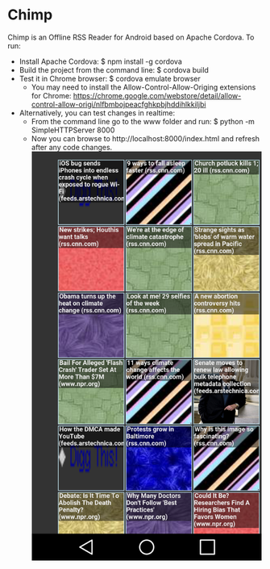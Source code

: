 # Chimp
Chimp is an Offline RSS Reader for Android based on Apache Cordova.
To run:
- Install Apache Cordova: $ npm install -g cordova
- Build the project from the command line: $ cordova build
- Test it in Chrome browser: $ cordova emulate browser
    - You may need to install the Allow-Control-Allow-Origing extensions for Chrome: https://chrome.google.com/webstore/detail/allow-control-allow-origi/nlfbmbojpeacfghkpbjhddihlkkiljbi
- Alternatively, you can test changes in realtime:
    - From the command line go to the www folder and run: $ python -m SimpleHTTPServer 8000
    - Now you can browse to http://localhost:8000/index.html and refresh after any code changes.
![Alt text](/Chimp-screenshot.png "Chimp Screenshot")

